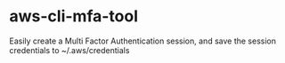 # aws-cli-mfa-tool
Easily create a Multi Factor Authentication session, and save the session credentials to ~/.aws/credentials
